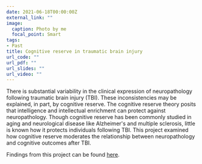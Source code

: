 ```yaml
---
date: 2021-06-18T00:00:00Z
external_link: ""
image:
  caption: Photo by me
  focal_point: Smart
tags:
- Past
title: Cognitive reserve in traumatic brain injury
url_code: ""
url_pdf: ""
url_slides: ""
url_video: ""
---
```


There is substantial variability in the clinical expression of neuropathology following traumatic brain injury (TBI). These inconsistencies may be explained, in part, by cognitive reserve. The cognitive reserve theory posits that intelligence and intellectual enrichment can protect against neuropathology. Though cognitive reserve has been commonly studied in aging and neurological disease like Alzheimer's and multiple sclerosis, little is known how it protects individuals following TBI. This project examined how cognitive reserve moderates the relationship between neuropathology and cognitive outcomes after TBI. 

Findings from this project can be found [here](https://journals.lww.com/headtraumarehab/Fulltext/2019/09000/Cognitive_Reserve_Protects_Against_Memory.16.aspx).